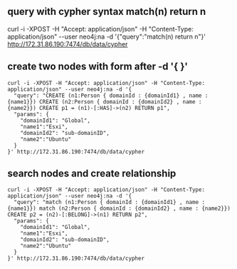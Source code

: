 ## query with cypher syntax match(n) return n 
curl -i -XPOST -H "Accept: application/json" -H "Content-Type: application/json" --user neo4j:na -d '{"query":"match(n) return n"}' http://172.31.86.190:7474/db/data/cypher

## create two nodes with form after -d '{ }'
```
curl -i -XPOST -H "Accept: application/json" -H "Content-Type: application/json" --user neo4j:na -d '{
  "query": "CREATE (n1:Person { domainId : {domainId1} , name : {name1}}) CREATE (n2:Person { domainId : {domainId2} , name : {name2}}) CREATE p1 = (n1)-[:HAS]->(n2) RETURN p1",
  "params": {
    "domainId1": "Global",
    "name1":"Esxi",
    "domainId2": "sub-domainID",
    "name2":"Ubuntu"
  }
}' http://172.31.86.190:7474/db/data/cypher
```
## search nodes and create relationship
```
curl -i -XPOST -H "Accept: application/json" -H "Content-Type: application/json" --user neo4j:na -d '{
  "query": "match (n1:Person { domainId : {domainId1} , name : {name1}}) match (n2:Person { domainId : {domainId2} , name : {name2}}) CREATE p2 = (n2)-[:BELONG]->(n1) RETURN p2",
  "params": {
    "domainId1": "Global",
    "name1":"Esxi",
    "domainId2": "sub-domainID",
    "name2":"Ubuntu"
  }
}' http://172.31.86.190:7474/db/data/cypher
```

